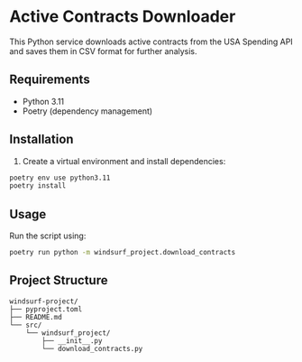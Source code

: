 # Active Contracts Downloader

This Python service downloads active contracts from the USA Spending API and saves them in CSV format for further analysis.

## Requirements
- Python 3.11
- Poetry (dependency management)

## Installation

1. Create a virtual environment and install dependencies:
```bash
poetry env use python3.11
poetry install
```

## Usage
Run the script using:
```bash
poetry run python -m windsurf_project.download_contracts
```

## Project Structure
```
windsurf-project/
├── pyproject.toml
├── README.md
└── src/
    └── windsurf_project/
        ├── __init__.py
        └── download_contracts.py
 